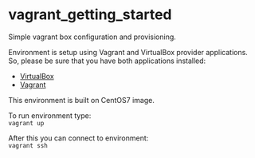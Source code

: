 # vagrant_getting_started
Simple vagrant box configuration and provisioning.

Environment is setup using Vagrant and VirtualBox provider applications. So, please be sure that you have both applications installed:
  - [VirtualBox](https://www.virtualbox.org/wiki/Downloads)  
  - [Vagrant](https://www.vagrantup.com/downloads.html)

This environment is built on CentOS7 image.

To run environment type:  
`vagrant up`

After this you can connect to environment:  
`vagrant ssh`
